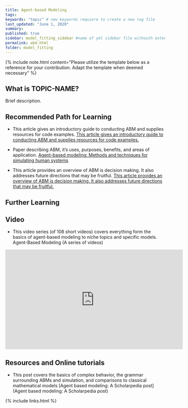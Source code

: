 ```yaml
---
title: Agent-based Modeling
tags:
keywords: "topic" # new keywords requiere to create a new tag file
last_updated: "June 1, 2020"
summary: 
published: true
sidebar: model_fitting_sidebar #name of yml sidebar file withouth extension
permalink: abd.html
folder: model_fitting
---
```



{% include note.html content="Please utilize the template below as a reference for your contribution. Adapt the template when deemed necessary" %}

## What is TOPIC-NAME?

Brief description.


## Recommended Path for Learning

* This article gives an introductory guide to conducting ABM and supplies resources for code examples. [This article gives an introductory guide to conducting ABM and supplies resources for code examples.](https://www.ncbi.nlm.nih.gov/pmc/articles/PMC5391997/pdf/nihms852087.pdf)

* Paper describing ABM, it’s uses, purposes, benefits, and areas of application. [Agent-based modeling: Methods and techniques for simulating human systems](https://www.pnas.org/content/pnas/99/suppl_3/7280.full.pdf)

* This article provides an overview of ABM is decision making. It also addresses future directions that may be fruitful. [This article provides an overview of ABM is decision making. It also addresses future directions that may be fruitful.](https://www.frontiersin.org/articles/10.3389/fevo.2018.00237/full)

## Further Learning

## Video

* This video series (of 108 short videos) covers everything form the basics of agent-based modeling to niche topics and specific models.
Agent-Based Modeling (A series of videos)
<iframe width="560" height="315" src="https://www.youtube-nocookie.com/embed/YOGKSL7GuOE" frameborder="0" allow="accelerometer; autoplay; clipboard-write; encrypted-media; gyroscope; picture-in-picture" allowfullscreen></iframe>

## Resources and Online tutorials

* This post covers the basics of complex behavior, the grammar surrounding ABMs and simulation, and comparisons to classical mathematical models
[Agent based modeling: A Scholarpedia post](Agent based modeling: A Scholarpedia post)



{% include links.html %}
